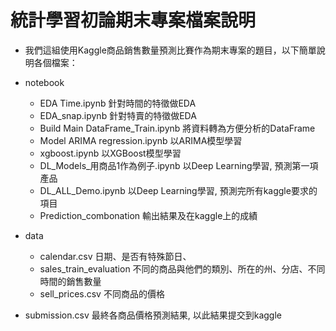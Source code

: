 # 統計學習初論期末專案檔案說明

- 我們這組使用Kaggle商品銷售數量預測比賽作為期末專案的題目，以下簡單說明各個檔案：

- notebook
    - EDA Time.ipynb  針對時間的特徵做EDA
    - EDA_snap.ipynb  針對特賣的特徵做EDA
    - Build Main DataFrame_Train.ipynb  將資料轉為方便分析的DataFrame
    - Model ARIMA regression.ipynb  以ARIMA模型學習
    - xgboost.ipynb  以XGBoost模型學習
    - DL_Models_用商品1作為例子.ipynb  以Deep Learning學習, 預測第一項產品
    - DL_ALL_Demo.ipynb  以Deep Learning學習, 預測完所有kaggle要求的項目
    - Prediction_combonation  輸出結果及在kaggle上的成績
    
- data
    - calendar.csv  日期、是否有特殊節日、
    - sales_train_evaluation 不同的商品與他們的類別、所在的州、分店、不同時間的銷售數量
    - sell_prices.csv  不同商品的價格
    
- submission.csv  最終各商品價格預測結果, 以此結果提交到kaggle